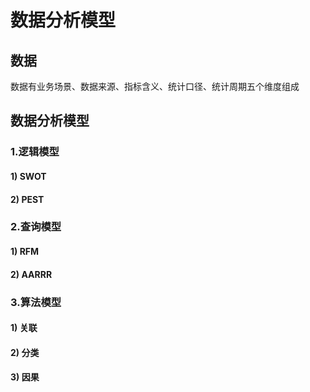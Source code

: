 # 数据分析模型

## 数据

数据有业务场景、数据来源、指标含义、统计口径、统计周期五个维度组成


## 数据分析模型

### 1.逻辑模型

#### 1) SWOT

#### 2) PEST

### 2.查询模型

#### 1) RFM


#### 2) AARRR



### 3.算法模型


#### 1) 关联



#### 2) 分类


#### 3) 因果